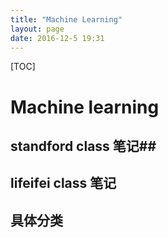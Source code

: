 ```yaml
---
title: "Machine Learning"
layout: page
date: 2016-12-5 19:31
---
```


[TOC]

# Machine learning #

## standford class 笔记##

## lifeifei class 笔记 ##

## 具体分类 ##

